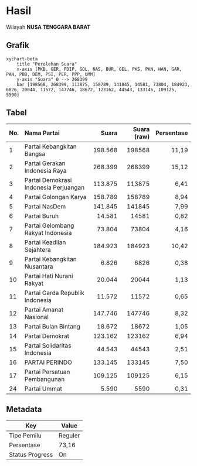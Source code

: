 # Hasil

Wilayah **NUSA TENGGARA BARAT**

## Grafik

```mermaid
xychart-beta
    title "Perolehan Suara"
    x-axis [PKB, GER, PDIP, GOL, NAS, BUR, GEL, PKS, PKN, HAN, GAR, PAN, PBB, DEM, PSI, PER, PPP, UMM]
    y-axis "Suara" 0 --> 268399
    bar [198568, 268399, 113875, 158789, 141845, 14581, 73804, 184923, 6826, 20044, 11572, 147746, 18672, 123162, 44543, 133145, 109125, 5590]
```

## Tabel

| No. | Nama Partai                           | Suara   | Suara (raw) | Persentase |
|:--- |:------------------------------------- | -------:| -----------:| ----------:|
| 1   | Partai Kebangkitan Bangsa             | 198.568 | 198568      | 11,19      |
| 2   | Partai Gerakan Indonesia Raya         | 268.399 | 268399      | 15,12      |
| 3   | Partai Demokrasi Indonesia Perjuangan | 113.875 | 113875      | 6,41       |
| 4   | Partai Golongan Karya                 | 158.789 | 158789      | 8,94       |
| 5   | Partai NasDem                         | 141.845 | 141845      | 7,99       |
| 6   | Partai Buruh                          | 14.581  | 14581       | 0,82       |
| 7   | Partai Gelombang Rakyat Indonesia     | 73.804  | 73804       | 4,16       |
| 8   | Partai Keadilan Sejahtera             | 184.923 | 184923      | 10,42      |
| 9   | Partai Kebangkitan Nusantara          | 6.826   | 6826        | 0,38       |
| 10  | Partai Hati Nurani Rakyat             | 20.044  | 20044       | 1,13       |
| 11  | Partai Garda Republik Indonesia       | 11.572  | 11572       | 0,65       |
| 12  | Partai Amanat Nasional                | 147.746 | 147746      | 8,32       |
| 13  | Partai Bulan Bintang                  | 18.672  | 18672       | 1,05       |
| 14  | Partai Demokrat                       | 123.162 | 123162      | 6,94       |
| 15  | Partai Solidaritas Indonesia          | 44.543  | 44543       | 2,51       |
| 16  | PARTAI PERINDO                        | 133.145 | 133145      | 7,50       |
| 17  | Partai Persatuan Pembangunan          | 109.125 | 109125      | 6,15       |
| 24  | Partai Ummat                          | 5.590   | 5590        | 0,31       |


## Metadata

| Key             | Value   |
| --------------- | ------- |
| Tipe Pemilu     | Reguler |
| Persentase      | 73,16   |
| Status Progress | On      |



